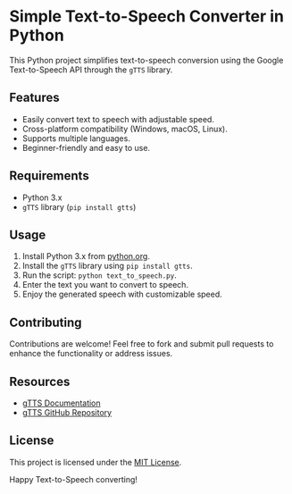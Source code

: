 
# Simple Text-to-Speech Converter in Python

This Python project simplifies text-to-speech conversion using the Google Text-to-Speech API through the `gTTS` library.

## Features

- Easily convert text to speech with adjustable speed.
- Cross-platform compatibility (Windows, macOS, Linux).
- Supports multiple languages.
- Beginner-friendly and easy to use.

## Requirements

- Python 3.x
- `gTTS` library (`pip install gtts`)

## Usage

1. Install Python 3.x from [python.org](https://www.python.org/).
2. Install the `gTTS` library using `pip install gtts`.
3. Run the script: `python text_to_speech.py`.
4. Enter the text you want to convert to speech.
5. Enjoy the generated speech with customizable speed.

## Contributing

Contributions are welcome! Feel free to fork and submit pull requests to enhance the functionality or address issues.

## Resources

- [gTTS Documentation](https://gtts.readthedocs.io/en/latest/)
- [gTTS GitHub Repository](https://github.com/pndurette/gTTS)

## License

This project is licensed under the [MIT License](LICENSE).

Happy Text-to-Speech converting!
